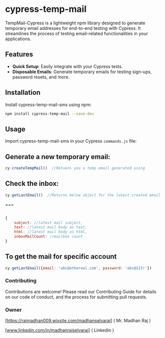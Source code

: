 # cypress-temp-mail
TempMail-Cypress is a lightweight npm library designed to generate temporary email addresses for end-to-end testing with Cypress. It streamlines the process of testing email-related functionalities in your applications.

## Features

- **Quick Setup**: Easily integrate with your Cypress tests.
- **Disposable Emails**: Generate temporary emails for testing sign-ups, password resets, and more.


## Installation

Install cypress-temp-mail-sms using npm:

```bash 
npm install cypress-temp-mail --save-dev
```

## Usage
Import cypress-temp-mail-sms in your Cypress ``commands.js`` file:

## Generate a new temporary email:

```javascript
cy.createTempMail()  //Retuens you a temp email generated using

``` 

## Check the inbox:

```javascript
cy.getLastEmail()  //Returns below object for the latest created email . 
```
===

```javascript

{
    subject: //latest mail subject,
    text: //latest mail body as text,
    html: //latest mail body as html,
    inboxMailCount: //mailbox count
}

```

## To get the mail for specific account
```javascript
cy.getLastEmail({email: 'abc@ethereal.com', password: 'abc@123!'}) 

```

### Contributing
Contributions are welcome! Please read our Contributing Guide for details on our code of conduct, and the process for submitting pull requests.

### Owner

[https://rajmadhan009.wixsite.com/madhanselvaraj] ( Mr. Madhan Raj )

[www.linkedin.com/in/madhanrajselvaraj] ( Linkedin )
